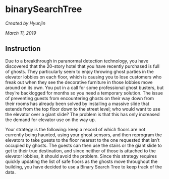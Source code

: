 # binarySearchTree

*Created by Hyunjin*

*March 11, 2019*

## Instruction

Due to a breakthrough in paranormal detection technology, you have discovered that the 20-story hotel that you have recently purchased is full of ghosts.  They particularly seem to enjoy throwing ghost parties in the elevator lobbies on each floor, which is causing you to lose customers who freak out when they see the decorative furniture in those lobbies move around on its own.  You put in a call for some professional ghost busters, but they’re backlogged for months so you need a temporary solution.  The issue of preventing guests from encountering ghosts on their way down from their rooms has already been solved by installing a massive slide that extends from the top floor down to the street level; who would want to use the elevator over a giant slide?  The problem is that this has only increased the demand for elevator use on the way up.

Your strategy is the following: keep a record of which floors are not currently being haunted, using your ghost sensors, and then reprogram the elevators to take guests to the floor nearest to the one requested that isn’t occupied by ghosts.  The guests can then use the stairs or the giant slide to get to their true destination, and since neither of those is attached to the elevator lobbies, it should avoid the problem.  Since this strategy requires quickly updating the list of safe floors as the ghosts move throughout the building, you have decided to use a Binary Search Tree to keep track of the data.
